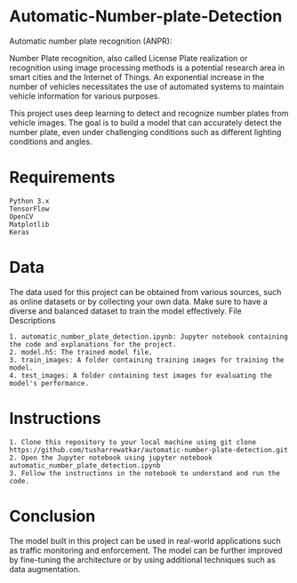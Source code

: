 # Automatic-Number-plate-Detection

Automatic number plate recognition (ANPR):

Number Plate recognition, also called License Plate realization or recognition using image processing methods is a potential research area in smart cities and the Internet of Things. An exponential increase in the number of vehicles necessitates the use of automated systems to maintain vehicle information for various purposes.

This project uses deep learning to detect and recognize number plates from vehicle images. The goal is to build a model that can accurately detect the number plate, even under challenging conditions such as different lighting conditions and angles.


# Requirements

    Python 3.x
    TensorFlow
    OpenCV
    Matplotlib
    Keras

# Data

The data used for this project can be obtained from various sources, such as online datasets or by collecting your own data. Make sure to have a diverse and balanced dataset to train the model effectively.
File Descriptions

    1. automatic_number_plate_detection.ipynb: Jupyter notebook containing the code and explanations for the project.
    2. model.h5: The trained model file.
    3. train_images: A folder containing training images for training the model.
    4. test_images: A folder containing test images for evaluating the model's performance.

# Instructions

    1. Clone this repository to your local machine using git clone https://github.com/tusharrewatkar/automatic-number-plate-detection.git
    2. Open the Jupyter notebook using jupyter notebook automatic_number_plate_detection.ipynb
    3. Follow the instructions in the notebook to understand and run the code.

# Conclusion

The model built in this project can be used in real-world applications such as traffic monitoring and enforcement. The model can be further improved by fine-tuning the architecture or by using additional techniques such as data augmentation.
